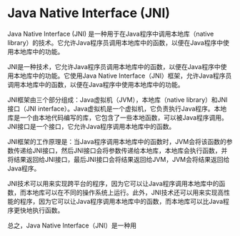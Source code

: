 

# Java Native Interface (JNI)

Java Native Interface (JNI) 是一种用于在Java程序中调用本地库（native library）的技术。它允许Java程序员调用本地库中的函数，以便在Java程序中使用本地库中的功能。

JNI是一种技术，它允许Java程序员调用本地库中的函数，以便在Java程序中使用本地库中的功能。它使用Java Native Interface（JNI）框架，允许Java程序员调用本地库中的函数，以便在Java程序中使用本地库中的功能。

JNI框架由三个部分组成：Java虚拟机（JVM），本地库（native library）和JNI接口（JNI interface）。Java虚拟机是一个虚拟机，它负责执行Java程序。本地库是一个由本地代码编写的库，它包含了一些本地函数，可以被Java程序调用。JNI接口是一个接口，它允许Java程序调用本地库中的函数。

JNI框架的工作原理是：当Java程序调用本地库中的函数时，JVM会将该函数的参数传递给JNI接口，然后JNI接口会将参数传递给本地库，本地库会执行函数，并将结果返回给JNI接口，最后JNI接口会将结果返回给JVM，JVM会将结果返回给Java程序。

JNI技术可以用来实现跨平台的程序，因为它可以让Java程序调用本地库中的函数，而本地库可以在不同的操作系统上运行。此外，JNI技术还可以用来实现高性能的程序，因为它可以让Java程序调用本地库中的函数，而本地库可以比Java程序更快地执行函数。

总之，Java Native Interface（JNI）是一种用